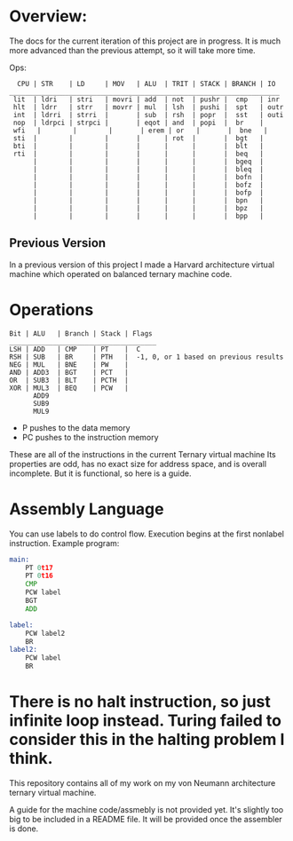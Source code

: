 # Overview:
The docs for the current iteration of this project are in progress. It is much more advanced than the previous attempt, so it will take more time.

Ops:
```
  CPU | STR    | LD     | MOV   | ALU  | TRIT | STACK | BRANCH | IO
____________________________________________________________________
 lit  | ldri   | stri   | movri | add  | not  | pushr |  cmp   | inr
 hlt  | ldrr   | strr   | movrr | mul  | lsh  | pushi |  spt   | outr
 int  | ldrri  | strri  |       | sub  | rsh  | popr  |  sst   | outi
 nop  | ldrpci | strpci |       | eqot | and  | popi  |  br    |
 wfi   |        |        |       | erem | or   |       |  bne   |
 sti  |        |        |       |      | rot  |       |  bgt   |
 bti  |        |        |       |      |      |       |  blt   |
 rti  |        |        |       |      |      |       |  beq   |
      |        |        |       |      |      |       |  bgeq  |
      |        |        |       |      |      |       |  bleq  |
      |        |        |       |      |      |       |  bofn  |
      |        |        |       |      |      |       |  bofz  |
      |        |        |       |      |      |       |  bofp  |
      |        |        |       |      |      |       |  bpn   |
      |        |        |       |      |      |       |  bpz   |
      |        |        |       |      |      |       |  bpp   |
```

## Previous Version
In a previous version of this project I made a Harvard architecture virtual machine which operated on balanced ternary machine code.

# Operations
```
Bit	| ALU	| Branch | Stack | Flags
_____________________________________
LSH	| ADD	| CMP	 | PT	 |  C
RSH	| SUB	| BR	 | PTH	 |  -1, 0, or 1 based on previous results
NEG	| MUL	| BNE	 | PW	 |
AND	| ADD3	| BGT	 | PCT	 |
OR	| SUB3	| BLT	 | PCTH	 |
XOR	| MUL3	| BEQ	 | PCW	 |
	  ADD9
	  SUB9
	  MUL9
```

- P pushes to the data memory
- PC pushes to the instruction memory

These are all of the instructions in the current Ternary virtual machine
Its properties are odd, has no exact size for address space, and is overall incomplete.
But it is functional, so here is a guide.

# Assembly Language
You can use labels to do control flow. Execution begins at the first nonlabel instruction.
Example program:
```asm
main:
    PT 0t17
    PT 0t16
    CMP
    PCW label 
    BGT 
    ADD

label:
    PCW label2
    BR 
label2:
    PCW label
    BR 
```

There is no halt instruction, so just infinite loop instead. Turing failed to consider this in the halting problem I think.
=======

This repository contains all of my work on my von Neumann architecture ternary virtual machine.

A guide for the machine code/assmebly is not provided yet. It's slightly too big to be included in a README file.
It will be provided once the assembler is done.

